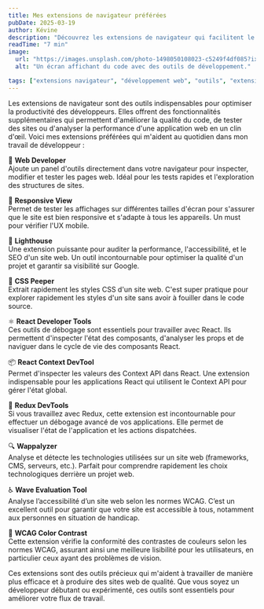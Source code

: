 ```yaml
---
title: Mes extensions de navigateur préférées
pubDate: 2025-03-19
author: Kévine
description: "Découvrez les extensions de navigateur qui facilitent le développement web et l'amélioration de l'expérience utilisateur."
readTime: "7 min"
image:
  url: "https://images.unsplash.com/photo-1498050108023-c5249f4df085?ixlib=rb-4.0.3&ixid=M3wxMjA3fDB8MHxwaG90by1wYWdlfHx8fGVufDB8fHx8fA%3D%3D&auto=format&fit=crop&w=1172&q=80"
  alt: "Un écran affichant du code avec des outils de développement."

tags: ["extensions navigateur", "développement web", "outils", "extensions"]
---
```


Les extensions de navigateur sont des outils indispensables pour optimiser la productivité des développeurs. Elles offrent des fonctionnalités supplémentaires qui permettent d'améliorer la qualité du code, de tester des sites ou d'analyser la performance d'une application web en un clin d'œil. Voici mes extensions préférées qui m'aident au quotidien dans mon travail de développeur :

🔹 **Web Developer**  
Ajoute un panel d'outils directement dans votre navigateur pour inspecter, modifier et tester les pages web. Idéal pour les tests rapides et l'exploration des structures de sites.

📏 **Responsive View**  
Permet de tester les affichages sur différentes tailles d'écran pour s'assurer que le site est bien responsive et s'adapte à tous les appareils. Un must pour vérifier l'UX mobile.

🚀 **Lighthouse**  
Une extension puissante pour auditer la performance, l'accessibilité, et le SEO d'un site web. Un outil incontournable pour optimiser la qualité d'un projet et garantir sa visibilité sur Google.

🎨 **CSS Peeper**  
Extrait rapidement les styles CSS d'un site web. C'est super pratique pour explorer rapidement les styles d'un site sans avoir à fouiller dans le code source.

⚛️ **React Developer Tools**  
Ces outils de débogage sont essentiels pour travailler avec React. Ils permettent d'inspecter l'état des composants, d'analyser les props et de naviguer dans le cycle de vie des composants React.

📦 **React Context DevTool**  
Permet d'inspecter les valeurs des Context API dans React. Une extension indispensable pour les applications React qui utilisent le Context API pour gérer l'état global.

🔄 **Redux DevTools**  
Si vous travaillez avec Redux, cette extension est incontournable pour effectuer un débogage avancé de vos applications. Elle permet de visualiser l'état de l'application et les actions dispatchées.

🔍 **Wappalyzer**  
Analyse et détecte les technologies utilisées sur un site web (frameworks, CMS, serveurs, etc.). Parfait pour comprendre rapidement les choix technologiques derrière un projet web.

♿ **Wave Evaluation Tool**  
Analyse l’accessibilité d’un site web selon les normes WCAG. C’est un excellent outil pour garantir que votre site est accessible à tous, notamment aux personnes en situation de handicap.

🎨 **WCAG Color Contrast**  
Cette extension vérifie la conformité des contrastes de couleurs selon les normes WCAG, assurant ainsi une meilleure lisibilité pour les utilisateurs, en particulier ceux ayant des problèmes de vision.

Ces extensions sont des outils précieux qui m'aident à travailler de manière plus efficace et à produire des sites web de qualité. Que vous soyez un développeur débutant ou expérimenté, ces outils sont essentiels pour améliorer votre flux de travail.
